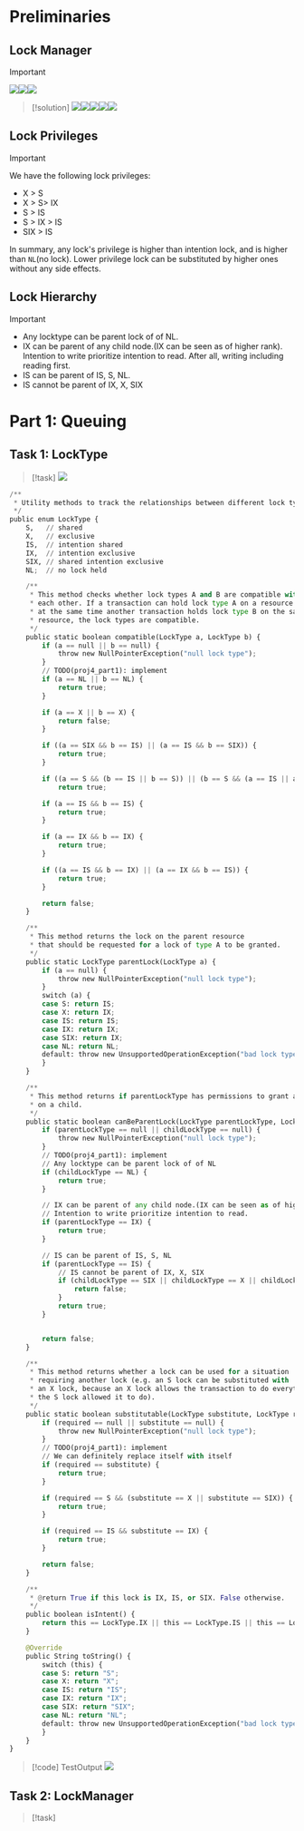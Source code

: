 # Preliminaries
## Lock Manager
> [!important]
> ![](Project4_Concurrency.assets/image-20240402090325507.png)![](Project4_Concurrency.assets/image-20240402090332517.png)![](Project4_Concurrency.assets/image-20240402091106151.png)

> [!solution]
> ![](Project4_Concurrency.assets/image-20240402091115989.png)![](Project4_Concurrency.assets/image-20240402091123338.png)![](Project4_Concurrency.assets/image-20240402091128581.png)![](Project4_Concurrency.assets/image-20240402091135284.png)![](Project4_Concurrency.assets/image-20240402091143161.png)






## Lock Privileges
> [!important]
> We have the following lock privileges:
> - X > S
> - X > S> IX
> - S > IS
> - S > IX > IS
> - SIX > IS
> 
> In summary, any lock's privilege is higher than intention lock, and is higher than `NL`(no lock). Lower privilege lock can be substituted by higher ones without any side effects.




## Lock Hierarchy
> [!important]
> - Any locktype can be parent lock of of NL.
> - IX can be parent of any child node.(IX can be seen as of higher rank). Intention to write prioritize intention to read. After all, writing including reading first.
> - IS can be parent of IS, S, NL.
> - IS cannot be parent of IX, X, SIX



# Part 1: Queuing
## Task 1: LockType
> [!task]
> ![](Project4_Concurrency.assets/image-20240414224935073.png)
```python
/**
 * Utility methods to track the relationships between different lock types.
 */
public enum LockType {
    S,   // shared
    X,   // exclusive
    IS,  // intention shared
    IX,  // intention exclusive
    SIX, // shared intention exclusive
    NL;  // no lock held

    /**
     * This method checks whether lock types A and B are compatible with
     * each other. If a transaction can hold lock type A on a resource
     * at the same time another transaction holds lock type B on the same
     * resource, the lock types are compatible.
     */
    public static boolean compatible(LockType a, LockType b) {
        if (a == null || b == null) {
            throw new NullPointerException("null lock type");
        }
        // TODO(proj4_part1): implement
        if (a == NL || b == NL) {
            return true;
        }

        if (a == X || b == X) {
            return false;
        }

        if ((a == SIX && b == IS) || (a == IS && b == SIX)) {
            return true;
        }

        if ((a == S && (b == IS || b == S)) || (b == S && (a == IS || a == S)))
            return true;

        if (a == IS && b == IS) {
            return true;
        }

        if (a == IX && b == IX) {
            return true;
        }

        if ((a == IS && b == IX) || (a == IX && b == IS)) {
            return true;
        }

        return false;
    }

    /**
     * This method returns the lock on the parent resource
     * that should be requested for a lock of type A to be granted.
     */
    public static LockType parentLock(LockType a) {
        if (a == null) {
            throw new NullPointerException("null lock type");
        }
        switch (a) {
        case S: return IS;
        case X: return IX;
        case IS: return IS;
        case IX: return IX;
        case SIX: return IX;
        case NL: return NL;
        default: throw new UnsupportedOperationException("bad lock type");
        }
    }

    /**
     * This method returns if parentLockType has permissions to grant a childLockType
     * on a child.
     */
    public static boolean canBeParentLock(LockType parentLockType, LockType childLockType) {
        if (parentLockType == null || childLockType == null) {
            throw new NullPointerException("null lock type");
        }
        // TODO(proj4_part1): implement
        // Any locktype can be parent lock of of NL
        if (childLockType == NL) {
            return true;
        }

        // IX can be parent of any child node.(IX can be seen as of higher rank)
        // Intention to write prioritize intention to read.
        if (parentLockType == IX) {
            return true;
        }

        // IS can be parent of IS, S, NL
        if (parentLockType == IS) {
            // IS cannot be parent of IX, X, SIX
            if (childLockType == SIX || childLockType == X || childLockType == IX) {
                return false;
            }
            return true;
        }


        return false;
    }

    /**
     * This method returns whether a lock can be used for a situation
     * requiring another lock (e.g. an S lock can be substituted with
     * an X lock, because an X lock allows the transaction to do everything
     * the S lock allowed it to do).
     */
    public static boolean substitutable(LockType substitute, LockType required) {
        if (required == null || substitute == null) {
            throw new NullPointerException("null lock type");
        }
        // TODO(proj4_part1): implement
        // We can definitely replace itself with itself
        if (required == substitute) {
            return true;
        }

        if (required == S && (substitute == X || substitute == SIX)) {
            return true;
        }

        if (required == IS && substitute == IX) {
            return true;
        }

        return false;
    }

    /**
     * @return True if this lock is IX, IS, or SIX. False otherwise.
     */
    public boolean isIntent() {
        return this == LockType.IX || this == LockType.IS || this == LockType.SIX;
    }

    @Override
    public String toString() {
        switch (this) {
        case S: return "S";
        case X: return "X";
        case IS: return "IS";
        case IX: return "IX";
        case SIX: return "SIX";
        case NL: return "NL";
        default: throw new UnsupportedOperationException("bad lock type");
        }
    }
}
```
> [!code] TestOutput
> ![](Project4_Concurrency.assets/image-20240414225144825.png)




## Task 2: LockManager
> [!task]

